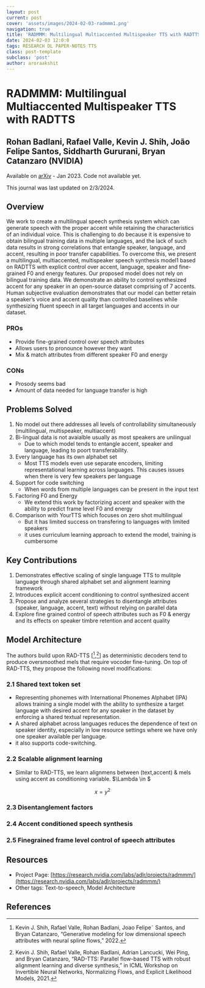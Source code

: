 ```yaml
---
layout: post
current: post
cover: 'assets/images/2024-02-03-radmmm1.png'
navigation: true
title: 'RADMMM: Multilingual Multiaccented Multispeaker TTS with RADTTS'
date: 2024-02-03 12:0:0
tags: RESEARCH DL PAPER-NOTES TTS
class: post-template
subclass: 'post'
author: aroraakshit
---
```


# RADMMM: Multilingual Multiaccented Multispeaker TTS with RADTTS
## Rohan Badlani, Rafael Valle, Kevin J. Shih, João Felipe Santos, Siddharth Gururani, Bryan Catanzaro (NVIDIA)

Available on [arXiv](https://arxiv.org/pdf/2301.10335.pdf) - Jan 2023. Code not available yet. 

This journal was last updated on 2/3/2024.

## Overview
We work to create a multilingual speech synthesis system which can generate speech with the proper accent while retaining the characteristics of an individual voice. This is challenging to do because it is expensive to obtain bilingual training data in multiple languages, and the lack of such data results in strong correlations that entangle speaker, language, and accent, resulting in poor transfer capabilities. To overcome this, we present a multilingual, multiaccented, multispeaker speech synthesis model1 based on RADTTS with explicit control over accent, language, speaker and fine-grained F0 and energy features. Our proposed model does not rely on bilingual training data. We demonstrate an ability to control synthesized accent for any speaker in an open-source dataset comprising of 7 accents. Human subjective evaluation demonstrates that our model can better retain a speaker’s voice and accent quality than controlled baselines while synthesizing fluent speech in all target languages and accents in our dataset.

### PROs
- Provide fine-grained control over speech attributes
- Allows users to pronounce however they want
- Mix & match attributes from different speaker F0 and energy

### CONs
- Prosody seems bad
- Amount of data needed for language transfer is high

## Problems Solved

1. No model out there addresses all levels of controllability simultaneously (multilingual, multispeaker, multiaccent)
2. Bi-lingual data is not avaialble usually as most speakers are unilingual
    - Due to which model tends to entangle accent, speaker and language, leading to poort transferability.
3. Every language has its own alphabet set
    - Most TTS models even use separate encoders, limiting representational learning across languages. This causes issues when there is very few speakers per language
4. Support for code switching
    - When words from multiple languages can be present in the input text
5. Factoring F0 and Energy
    - We extend this work by factorizing accent and speaker with the ability to predict frame level F0 and energy
6. Comparison with YourTTS which focuses on zero shot multilingual
    - But it has limited success on transfering to languages with limited speakers
    - it uses curriculum learning approach to extend the model, training is cumbersome

## Key Contributions

1. Demonstrates effective scaling of single language TTS to mulitple language through shared alphabet set and alignment learning framework
2. Introduces explicit accent conditioning to control synthesized accent
3. Propose and analyze several strategies to disentangle attributes (speaker, language, accent, text) without relying on parallel data
4. Explore fine grained control of speech attributes such as F0 & energy and its effects on speaker timbre retention and accent quality


## Model Architecture
The authors build upon RAD-TTS [[^fn1],[^fn2]] as deterministic decoders tend to produce oversmoothed mels that require vocoder fine-tuning. On top of RAD-TTS, they propose the following novel modifications:

### 2.1 Shared text token set
- Representing phonemes with International Phonemes Alphabet (IPA) allows training a single model with the ability to synthesize a target language with desired accent for any speaker in the dataset by enforcing a shared textual representation. 
- A shared alphabet across languages reduces the dependence of text on speaker identity, especially in low resource settings where we have only one speaker available per language. 
- it also supports code-switching. 

### 2.2 Scalable alignment learning
- Similar to RAD-TTS, we learn alignmens between (text,accent) & mels using accent as conditioning variable. $\Lambda \in $

$$ x = y^2 $$

### 2.3 Disentanglement factors

### 2.4 Accent conditioned speech synthesis

### 2.5 Finegrained frame level control of speech attributes


## Resources
- Project Page: [https://research.nvidia.com/labs/adlr/projects/radmmm/](https://research.nvidia.com/labs/adlr/projects/radmmm/)
- Other tags: Text-to-speech, Model Architecture

## References
[^fn1]: Kevin J. Shih, Rafael Valle, Rohan Badlani, Joao Felipe˜ Santos, and Bryan Catanzaro, “Generative modeling for low dimensional speech attributes with neural spline flows,” 2022.
[^fn2]: Kevin J. Shih, Rafael Valle, Rohan Badlani, Adrian Lancucki, Wei Ping, and Bryan Catanzaro, “RAD-TTS: Parallel flow-based TTS with robust alignment learning and diverse synthesis,” in ICML Workshop on Invertible Neural Networks, Normalizing Flows, and Explicit Likelihood Models, 2021.
[^fn3]: Contra Krycho, ¶15, who has everything *quite* wrong. 